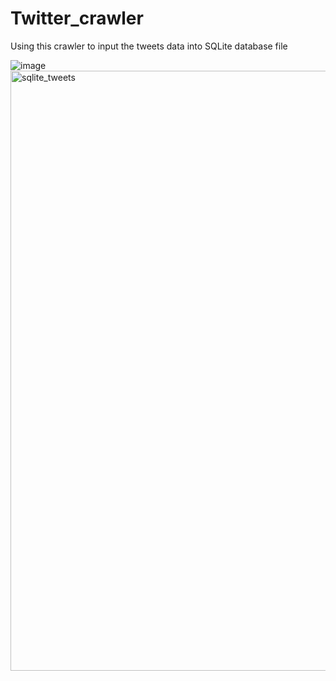 # Twitter_crawler
Using this crawler to input the tweets data into SQLite database file

![image](https://user-images.githubusercontent.com/81618465/147081804-28b35560-a964-44ea-9c12-2282c5f2463e.png)
<img width="960" alt="sqlite_tweets" src="https://user-images.githubusercontent.com/81618465/147082140-446f8d20-6bfe-4d00-93c7-cd819dfcce4d.png">

